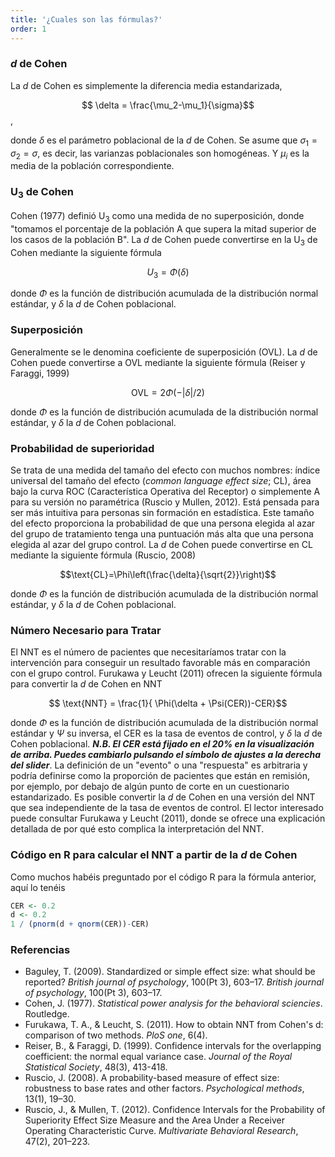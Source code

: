 ```yaml
---
title: '¿Cuales son las fórmulas?'
order: 1
---
```


### *d* de Cohen
La *d* de Cohen es simplemente la diferencia media estandarizada,

$$ \delta = \frac{\mu_2-\mu_1}{\sigma}$$,

donde $\delta$ es el parámetro poblacional de la *d* de Cohen. Se asume que $\sigma_1=\sigma_2=\sigma$, es decir, las varianzas poblacionales son homogéneas. Y $\mu_i$ es la media de la población correspondiente.

### U<sub>3</sub> de Cohen
Cohen (1977) definió U<sub>3</sub> como una medida de no superposición, donde "tomamos el porcentaje de la población A que supera la mitad superior de los casos de la población Β". La *d* de Cohen puede convertirse en la U<sub>3</sub> de Cohen mediante la siguiente fórmula

$$U_3 = \Phi(\delta)$$

donde $\Phi$ es la función de distribución acumulada de la distribución normal estándar, y $\delta$ la <em>d</em> de Cohen poblacional.

### Superposición
Generalmente se le denomina coeficiente de superposición (OVL). La <em>d</em> de Cohen puede convertirse a OVL mediante la siguiente fórmula (Reiser y Faraggi, 1999)

$$\text{OVL}=2\Phi(-|\delta|/2) $$

donde $\Phi$ es la función de distribución acumulada de la distribución normal estándar, y $\delta$ la <em>d</em> de Cohen poblacional.

### Probabilidad de superioridad
Se trata de una medida del tamaño del efecto con muchos nombres: índice universal del tamaño del efecto (*common language effect size*; CL), área bajo la curva ROC (Característica Operativa del Receptor) o simplemente A para su versión no paramétrica (Ruscio y Mullen, 2012). Está pensada para ser más intuitiva para personas sin formación en estadística. Este tamaño del efecto proporciona la probabilidad de que una persona elegida al azar del grupo de tratamiento tenga una puntuación más alta que una persona elegida al azar del grupo control. La *d* de Cohen puede convertirse en CL mediante la siguiente fórmula (Ruscio, 2008)

$$\text{CL}=\Phi\left(\frac{\delta}{\sqrt{2}}\right)$$

donde $\Phi$ es la función de distribución acumulada de la distribución normal estándar, y $\delta$ la <em>d</em> de Cohen poblacional.

### Número Necesario para Tratar
El NNT es el número de pacientes que necesitaríamos tratar con la intervención para conseguir un resultado favorable más en comparación con el grupo control. Furukawa y Leucht (2011) ofrecen la siguiente fórmula para convertir la *d* de Cohen en NNT

$$ \text{NNT} = \frac{1}{  \Phi(\delta + \Psi(CER))-CER}$$

donde $\Phi$ es la función de distribución acumulada de la distribución normal estándar y $\Psi$ su inversa, el CER es la tasa de eventos de control, y $\delta$ la <em>d</em> de Cohen poblacional. ***N.B. El CER está fijado en el 20% en la visualización de arriba. Puedes cambiarlo pulsando el símbolo de ajustes a la derecha del ***slider******. La definición de un "evento" o una "respuesta" es arbitraria y podría definirse como la proporción de pacientes que están en remisión, por ejemplo, por debajo de algún punto de corte en un cuestionario estandarizado. Es posible convertir la *d* de Cohen en una versión del NNT que sea independiente de la tasa de eventos de control. El lector interesado puede consultar Furukawa y Leucht (2011), donde se ofrece una explicación detallada de por qué esto complica la interpretación del NNT.

### Código en R para calcular el NNT a partir de la *d* de Cohen
Como muchos habéis preguntado por el código R para la fórmula anterior, aquí lo tenéis

```r
CER <- 0.2
d <- 0.2
1 / (pnorm(d + qnorm(CER))-CER)
```

### Referencias

* Baguley, T. (2009). Standardized or simple effect size: what should be reported? *British journal of psychology*, 100(Pt 3), 603–17. *British journal of psychology*, 100(Pt 3), 603–17.
* Cohen, J. (1977). *Statistical power analysis for the behavioral sciencies*. Routledge.
* Furukawa, T. A., & Leucht, S. (2011). How to obtain NNT from Cohen's d: comparison of two methods. *PloS one*, 6(4).
* Reiser, B., & Faraggi, D. (1999). Confidence intervals for the overlapping coefficient: the normal equal variance case. *Journal of the Royal Statistical Society*, 48(3), 413-418.
* Ruscio, J. (2008). A probability-based measure of effect size: robustness to base rates and other factors. *Psychological methods*, 13(1), 19–30.
* Ruscio, J., & Mullen, T. (2012). Confidence Intervals for the Probability of Superiority Effect Size Measure and the Area Under a Receiver Operating Characteristic Curve. *Multivariate Behavioral Research*, 47(2), 201–223.
